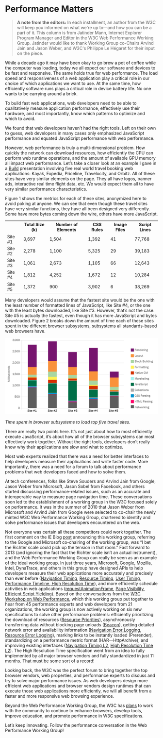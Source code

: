 # Performance Matters

> **A note from the editors:** In each installment, an author from the W3C will 
keep you informed on what we're up to—and how you can be a part of it. This 
column is from Jatinder Mann, Internet Explorer Program Manager and Editor in 
the W3C Web Performance Working Group. Jatinder would like to thank Working 
Group co-Chairs Arvind Jain and Jason Weber, and W3C's Philippe Le Hégaret for 
their input on the piece.

While a decade ago it may have been okay to go brew a pot of coffee while the
computer was loading, today we all expect our software and devices to be fast
and responsive. The same holds true for web performance. The load speed and
responsiveness of a web application play a critical role in our choice of which
applications we want to use. At the same time, how efficiently software runs
plays a critical role in device battery life. No one wants to be carrying around
a brick.

To build fast web applications, web developers need to be able to qualitatively
measure application performance, effectively use their hardware, and most
importantly, know which patterns to optimize and which to avoid.

We found that web developers haven’t had the right tools. Left on their own to
guess, web developers in many cases only emphasized JavaScript performance and
equated JavaScript performance with web performance.

However, web performance is truly a multi-dimensional problem. How quickly the
network can download resources, how efficiently the CPU can perform web runtime
operations, and the amount of available GPU memory all impact web performance.
Let’s take a closer look at an example I gave in a [Build][1] presentation
involving five real world travel booking web applications: Kayak, Expedia,
Priceline, Travelocity, and Orbitz. All of these sites have very similar
elements on the page. They all have logos, banner ads, interactive real time
flight data, etc. We would expect them all to have very similar performance
characteristics.

Figure 1 shows the metrics for each of these sites, anonymized here to avoid
poking at anyone. We can see that even though these travel sites have very
similar functions, they have all been designed very differently. Some have more
bytes coming down the wire, others have more JavaScript.

<table>
<tr><th></th><th>Total Size (k)</th><th>Number of Elements</th><th>CSS Rules</th><th>Image Files</th><th>Script Lines</th></tr>
<tr><td>Site #1</td><td>3,697</td><td>1,504</td><td>1,392</td><td>41</td><td>77,768</td></tr>
<tr><td>Site #2</td><td>2,278</td><td>1,100</td><td>5,325</td><td>29</td><td>39,183</td></tr>
<tr><td>Site #3</td><td>1,061</td><td>2,673</td><td>1,105</td><td>66</td><td>12,643</td></tr>
<tr><td>Site #4</td><td>1,812</td><td>4,252</td><td>1,672</td><td>12</td><td>10,284</td></tr>
<tr><td>Site #5</td><td>1,372</td><td>900</td><td>3,902</td><td>6</td><td>38,269</td></tr>
</table>

Many developers would assume that the fastest site would be the one with the
least number of formatted lines of JavaScript, like Site #4, or the one with the
least bytes downloaded, like Site #3. However, that’s not the case. Site #5 is
actually the fastest, even though it has more JavaScript and bytes downloaded.
Figure 2 breaks down the amount of time each of these sites spent in the
different browser subsystems, subsystems all standards-based web browsers have.

![chart][Bar chart showing browser subsystem load times in milliseconds for five sites]

*Time spent in browser subsystems to load top five travel sites.*

There are really two points here. It’s not just about how to most efficiently
execute JavaScript, it’s about how all of the browser subsystems can most
effectively work together. Without the right tools, developers don’t really know
why their applications are slow and what to optimize.

Most web experts realized that there was a need for better interfaces to help
developers measure their applications and write faster code. More importantly,
there was a need for a forum to talk about performance problems that web
developers faced and how to solve them.

At tech conferences, folks like Steve Souders and Arvind Jain from Google, Jason
Weber from Microsoft, Jason Sobel from Facebook, and others started discussing
performance-related issues, such as an accurate and interoperable way to measure
page navigation time. These conversations soon led to the establishment of a
working group in the W3C focused solely on performance. It was in the summer of
2010 that Jason Weber from Microsoft and Arvind Jain from Google were selected
to co-chair the newly minted W3C Web Performance Working Group, chartered to
identify and solve performance issues that developers encountered on the web.

Not everyone was certain all these competitors could work together. The first
comment on the IE Blog [post][2] announcing this working group, referring to the
Google and Microsoft co-chairing of the working group, was “I bet the Richter
scale could pick up the tension in that room.” Fast forward to 2013 (and
ignoring the fact that the Richter scale isn’t an actual instrument), and the
Web Performance Working Group can really be seen as an example of the ideal
working group. In just three years, Microsoft, Google, Mozilla, Intel,
DynaTrace, and others in this group have designed APIs to help developers
measure their web applications more accurately and precisely than ever before
([Navigation Timing][3], [Resource Timing][4], [User Timing][5], [Performance
Timeline][6],[ High Resolution Time][7]), and more efficiently schedule
activities in web applications ([requestAnimationFrame][8], [Page
Visibility][9], [Efficient Script Yielding][10]). Based on the conversations
from the [W3C Workshop on Web Performance][11], which this working group put
together to hear from 45 performance experts and web developers from 21
organizations, the working group is now actively working on six new
specifications to solve other performance problems: efficiently prioritizing the
download of resources ([Resource Priorities][12]), asynchronously transferring
data without blocking page unloads ([Beacon][13]), getting detailed network
error and availability information ([Navigation Error Logging][14], [Resource
Error Logging][15]), marking links to be instantly loaded (Prerender),
standardizing on a performance metric format (HAR—HttpArchive), and improving
existing interfaces ([Navigation Timing L2][16], [High Resolution Time L2][17]).
The High Resolution Time specification went from an idea to fully implemented by
all major browser vendors and fully standardized in just 11 months. That must be
some sort of a record!

Looking back, the W3C was the perfect forum to bring together the top browser
vendors, web properties, and performance experts to discuss and try to solve
major performance issues. As web developers design more efficient web
applications and browser vendors design runtimes that can execute those web
applications more efficiently, we will all benefit from a faster and more
responsive web browsing experience.

Beyond the Web Performance Working Group, the W3C has [plans][18] to work with
the community to continue to enhance browsers, develop tools, improve education,
and promote performance in W3C specifications.

Let’s keep innovating. Follow the performance conversation in the Web
Performance Working Group!

[1]: http://channel9.msdn.com/Events/Build/2012/3-132
[2]: http://blogs.msdn.com/b/ie/archive/2010/08/18/microsoft-to-co-chair-new-w3c-web-performance-working-group.aspx
[3]: http://www.w3.org/TR/2012/REC-navigation-timing-20121217/
[4]: http://www.w3.org/TR/2012/CR-resource-timing-20120522/
[5]: http://www.w3.org/TR/2012/CR-user-timing-20120726/
[6]: http://www.w3.org/TR/2012/CR-performance-timeline-20120726/
[7]: http://www.w3.org/TR/hr-time/
[8]: http://www.w3.org/TR/animation-timing/
[9]: http://www.w3.org/TR/page-visibility/
[10]: https://dvcs.w3.org/hg/webperf/raw-file/tip/specs/setImmediate/Overview.html
[11]: http://www.w3.org/2012/11/performance-workshop/
[12]: https://dvcs.w3.org/hg/webperf/raw-file/tip/specs/ResourcePriorities/Overview.html
[13]: https://dvcs.w3.org/hg/webperf/raw-file/tip/specs/Beacon/Overview.html
[14]: https://dvcs.w3.org/hg/webperf/raw-file/tip/specs/NavigationErrorLogging/Overview.html
[15]: https://dvcs.w3.org/hg/webperf/raw-file/tip/specs/ResourceErrorLogging/Overview.html
[16]: https://dvcs.w3.org/hg/webperf/raw-file/tip/specs/NavigationTiming2/Overview.html
[17]: https://dvcs.w3.org/hg/webperf/raw-file/tip/specs/HighResolutionTime2/Overview.html
[18]: http://www.w3.org/2013/Talks/0610-performance/#/

[Bar chart showing browser subsystem load times in milliseconds for five sites]: img/MannFig2_lo.png